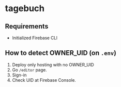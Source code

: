 tagebuch
===

Requirements
---
* Initialized Firebase CLI

How to detect OWNER_UID (on `.env`)
---
1. Deploy only hosting with no OWNER_UID
2. Go `/editor` page.
3. Sign-in
4. Check UID at Firebase Console.
